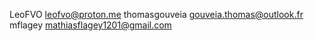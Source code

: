 LeoFVO <leofvo@proton.me>
thomasgouveia <gouveia.thomas@outlook.fr>
mflagey <mathiasflagey1201@gmail.com>
